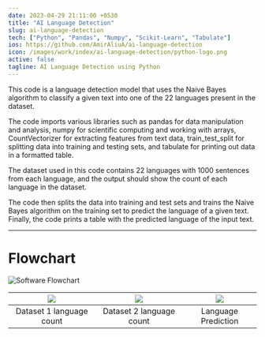 ```yaml
---
date: 2023-04-29 21:11:00 +0530
title: "AI Language Detection"
slug: ai-language-detection
tech: ["Python", "Pandas", "Numpy", "Scikit-Learn", "Tabulate"]
ios: https://github.com/AmirAliuA/ai-language-detection
icon: /images/work/index/ai-language-detection/python-logo.png
active: false
tagline: AI Language Detection using Python
---
```


This code is a language detection model that uses the Naive Bayes algorithm 
to classify a given text into one of the 22 languages present in the dataset. 
    
The code imports various libraries such as pandas for data manipulation and analysis, 
numpy for scientific computing and working with arrays, CountVectorizer for extracting features from text data, 
train_test_split for splitting data into training and testing sets, and tabulate for printing out data in a formatted table.

The dataset used in this code contains 22 languages with 1000 sentences from each language, and the output 
should show the count of each language in the dataset. 

The code then splits the data into training and test sets and trains the Naive Bayes algorithm on the training 
set to predict the language of a given text. Finally, the code prints a table with the predicted language of the input text.

---

# Flowchart
![Software Flowchart](/images/work/index/ai-language-detection/flowchart.png)

|![](/images/work/index/ai-language-detection/dataset-1-language-count.png)|![](/images/work/index/ai-language-detection/dataset-2-language-count.png)|![](/images/work/index/ai-language-detection/dataset-2-language-count.png)|
|:-:|:-:|:-:|
|Dataset 1 language count|Dataset 2 language count|Language Prediction|